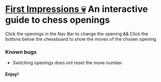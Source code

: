 # [First Impressions 💀](https://rohinsood.github.io/first-impressions/index.html) An interactive guide to chess openings

Click the openings in the Nav Bar to change the opening &&
Click the buttons below the chessboard to show the moves of the chosen opening

### Known bugs
 - Switching openings does not reset the move number
 
 #### Enjoy!
